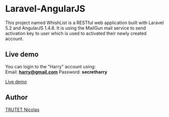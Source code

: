# Laravel-AngularJS
This project named WhishList is a RESTful web application built with Laravel 5.2 and AngularJS 1.4.8. It is using the MailGun mail service to send activation key to user which is used to activated their newly created account.


## Live demo

You can login to the "Harry" account using:
<br>
Email: **harry@gmail.com**
Password: **secretharry**

<a href="http://nicolastrutet.com/demos/whishlist/public/">Live demo</a>


## Author

<a href="http://nicolastrutet.com/">TRUTET Nicolas</a>
